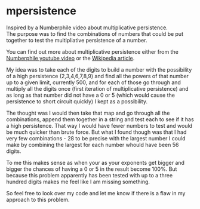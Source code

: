 # mpersistence
Inspired by a Numberphile video about multiplicative persistence.  
The purpose was to find the combinations of numbers
that could be put together to test the multipliative persistence of a number.  

You can find out more about multiplicative persistence either from the 
[Numberphile youtube video](https://www.youtube.com/watch?v=Wim9WJeDTHQ&t=603s) 
or the [Wikipedia article](https://en.wikipedia.org/wiki/Persistence_of_a_number).

My idea was to take each of the digits to build a number with the possibility 
of a high persistence (2,3,4,6,7,8,9) and find all the powers of that number up
to a given limit, currently 500, and for each of those go through and multiply all the digits 
once (first iteration of multiplicative persistence) and as long as that number
did not have a 0 or 5 (which would cause the persistence to short circuit quickly) 
I kept as a possibility.  

The thought was I would then take that map and go through all the combinations, 
append them together in a string and test each to see if it has a high persistence.
That way I would have fewer numbers to test and would be much quicker than brute force. 
But what I found though was that I had very few combinations - 28 to be precise with 
the largest number I could make by combining the largest for each number
 whould have been 56 digits.  
 
To me this makes sense as when your as your exponents get bigger and bigger the chances of 
having a 0 or 5 in the result become 100%.  But because this problem apparently 
has been tested with up to a three hundred digits makes me feel like I am missing
something.  

So feel free to look over my code and let me know if there is a flaw in 
my approach to this problem.    
